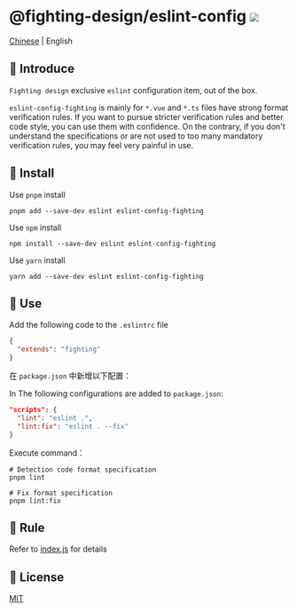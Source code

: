# @fighting-design/eslint-config <a href="https://www.npmjs.com/package/eslint-config-fighting"><img src="https://badgen.net/npm/v/eslint-config-fighting" /></a>

<a href="https://github.com/FightingDesign/fighting-design/blob/master/packages/eslint-config/README.md">Chinese</a> | English

## 🤟 Introduce

`Fighting design` exclusive `eslint` configuration item, out of the box.

`eslint-config-fighting` is mainly for `*.vue` and `*.ts` files have strong format verification rules. If you want to pursue stricter verification rules and better code style, you can use them with confidence. On the contrary, if you don't understand the specifications or are not used to too many mandatory verification rules, you may feel very painful in use.

## 🔑 Install

Use `pnpm` install

```shell
pnpm add --save-dev eslint eslint-config-fighting
```

Use `npm` install

```shell
npm install --save-dev eslint eslint-config-fighting
```

Use `yarn` install

```shell
yarn add --save-dev eslint eslint-config-fighting
```

## 🐳 Use

Add the following code to the `.eslintrc` file

```json
{
  "extends": "fighting"
}
```

在 `package.json` 中新增以下配置：

In The following configurations are added to `package.json`:

```json
"scripts": {
  "lint": "eslint .",
  "lint:fix": "eslint . --fix"
}
```

Execute command：

```shell
# Detection code format specification
pnpm lint

# Fix format specification
pnpm lint:fix
```

## 🚧 Rule

Refer to [index.js](https://github.com/FightingDesign/fighting-design/blob/master/packages/eslint-config/index.js) for details

## 💬 License

[MIT](https://github.com/FightingDesign/fighting-design/blob/master/packages/eslint-config/LICENSE)
